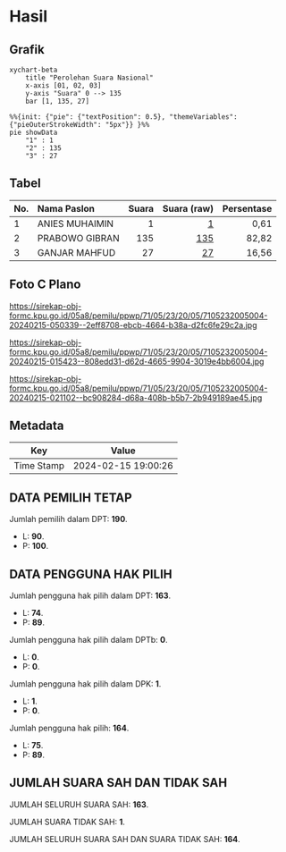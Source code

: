 # Hasil

## Grafik

```mermaid
xychart-beta
    title "Perolehan Suara Nasional"
    x-axis [01, 02, 03]
    y-axis "Suara" 0 --> 135
    bar [1, 135, 27]
```

```mermaid
%%{init: {"pie": {"textPosition": 0.5}, "themeVariables": {"pieOuterStrokeWidth": "5px"}} }%%
pie showData
    "1" : 1
    "2" : 135
    "3" : 27
```

## Tabel

| No. | Nama Paslon    | Suara | Suara (raw) | Persentase |
|:--- |:-------------- | -----:| -----------:| ----------:|
| 1   | ANIES MUHAIMIN | 1     | [1][p-1]    | 0,61       |
| 2   | PRABOWO GIBRAN | 135   | [135][p-2]  | 82,82      |
| 3   | GANJAR MAHFUD  | 27    | [27][p-3]   | 16,56      |


[p-1]: https://github.com/gigit-pemilu/pemilu-2024/blob/main/pilpres/hitung-suara/sub/71-sulawesi-utara/sub/05-minahasa-selatan/sub/23-suluun-tareran/sub/2005-suluun-empat/sub/004-tps/sub/paslon-1.txt
[p-2]: https://github.com/gigit-pemilu/pemilu-2024/blob/main/pilpres/hitung-suara/sub/71-sulawesi-utara/sub/05-minahasa-selatan/sub/23-suluun-tareran/sub/2005-suluun-empat/sub/004-tps/sub/paslon-2.txt
[p-3]: https://github.com/gigit-pemilu/pemilu-2024/blob/main/pilpres/hitung-suara/sub/71-sulawesi-utara/sub/05-minahasa-selatan/sub/23-suluun-tareran/sub/2005-suluun-empat/sub/004-tps/sub/paslon-3.txt

## Foto C Plano

https://sirekap-obj-formc.kpu.go.id/05a8/pemilu/ppwp/71/05/23/20/05/7105232005004-20240215-050339--2eff8708-ebcb-4664-b38a-d2fc6fe29c2a.jpg

https://sirekap-obj-formc.kpu.go.id/05a8/pemilu/ppwp/71/05/23/20/05/7105232005004-20240215-015423--808edd31-d62d-4665-9904-3019e4bb6004.jpg

https://sirekap-obj-formc.kpu.go.id/05a8/pemilu/ppwp/71/05/23/20/05/7105232005004-20240215-021102--bc908284-d68a-408b-b5b7-2b949189ae45.jpg


## Metadata

| Key        | Value               |
| ---------- | ------------------- |
| Time Stamp | 2024-02-15 19:00:26 |


## DATA PEMILIH TETAP

Jumlah pemilih dalam DPT: **190**.
 * L: **90**.
 * P: **100**.

## DATA PENGGUNA HAK PILIH

Jumlah pengguna hak pilih dalam DPT: **163**.
 * L: **74**.
 * P: **89**.

Jumlah pengguna hak pilih dalam DPTb: **0**.
 * L: **0**.
 * P: **0**.

Jumlah pengguna hak pilih dalam DPK: **1**.
 * L: **1**.
 * P: **0**.

Jumlah pengguna hak pilih: **164**.
 * L: **75**.
 * P: **89**.

## JUMLAH SUARA SAH DAN TIDAK SAH

JUMLAH SELURUH SUARA SAH: **163**.

JUMLAH SUARA TIDAK SAH: **1**.

JUMLAH SELURUH SUARA SAH DAN SUARA TIDAK SAH: **164**.


